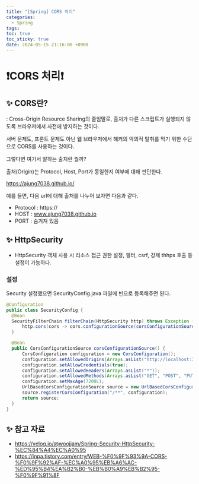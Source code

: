 ```yaml
---
title: "[Spring] CORS 처리"
categories:
  - Spring
tags:
toc: true
toc_sticky: true
date: 2024-05-15 21:16:00 +0900
---
```


# ❗CORS 처리❗

## ✨ CORS란?

: Cross-Origin Resource Sharing의 줄임말로, 출처가 다른 스크립트가 실행되지 않도록 브라우저에서 사전에 방지하는 것이다.

서버 문제도, 프론트 문제도 아닌 웹 브라우저에서 해커의 악의적 탈취를 막기 위한 수단으로 CORS를 사용하는 것이다.

그렇다면 여기서 말하는 출처란 뭘까?

출처(Origin)는 Protocol, Host, Port가 동일한지 여부에 대해 판단한다.

https://ajung7038.github.io/

예를 들면, 다음 url에 대해 출처를 나누어 보자면 다음과 같다.

- Protocol : https://
- HOST : www.ajung7038.github.io
- PORT : 숨겨져 있음

## ✨ HttpSecurity

- HttpSecurity 객체 사용 시 리소스 접근 권한 설정, 필터, csrf, 강제 thhps 호출 등 설정이 가능하다.

### 설정

Security 설정했으면 SecurityConfig.java 파일에 빈으로 등록해주면 된다.

```java
@Configuration
public class SecurityConfig {
  @Bean
  SecurityFilterChain filterChain(HttpSecurity http) throws Exception {
      http.cors(cors -> cors.configurationSource(corsConfigurationSource()));
  }

  @Bean
  public CorsConfigurationSource corsConfigurationSource() {
      CorsConfiguration configuration = new CorsConfiguration();
      configuration.setAllowedOrigins(Arrays.asList("http://localhost:3000")); // 프론트
      configuration.setAllowCredentials(true);
      configuration.setAllowedHeaders(Arrays.asList("*"));
      configuration.setAllowedMethods(Arrays.asList("GET", "POST", "PUT", "DELETE", "OPTIONS", "PATCH"));
      configuration.setMaxAge(7200L);
      UrlBasedCorsConfigurationSource source = new UrlBasedCorsConfigurationSource();
      source.registerCorsConfiguration("/**", configuration);
      return source;
  }
}
```

## ✨ 참고 자료

- https://velog.io/@woojjam/Spring-Security-HttpSecurity-%EC%84%A4%EC%A0%95
- https://inpa.tistory.com/entry/WEB-%F0%9F%93%9A-CORS-%F0%9F%92%AF-%EC%A0%95%EB%A6%AC-%ED%95%B4%EA%B2%B0-%EB%B0%A9%EB%B2%95-%F0%9F%91%8F
